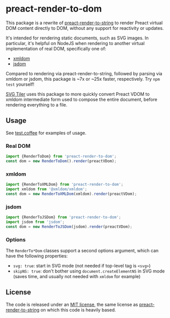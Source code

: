 # preact-render-to-dom

This package is a rewrite of
[preact-render-to-string](https://github.com/preactjs/preact-render-to-string)
to render Preact virtual DOM content directly to DOM,
without any support for reactivity or updates.

It's intended for rendering static documents, such as SVG images.
In particular, it's helpful on NodeJS when rendering to another virtual
implementation of real DOM, specifically one of:

* [xmldom](https://github.com/xmldom/xmldom)
* [jsdom](https://github.com/jsdom/jsdom)

Compared to rendering via preact-render-to-string, followed by parsing via
xmldom or jsdom, this package is ~7x or ~25x faster, respectively.
Try `npm test` yourself!

[SVG Tiler](https://github.com/edemaine/svgtiler) uses this package
to more quickly convert Preact VDOM to xmldom intermediate form
used to compose the entire document, before rendering everything to a file.

## Usage

See [test.coffee](test.coffee) for examples of usage.

### Real DOM

```js
import {RenderToDom} from 'preact-render-to-dom';
const dom = new RenderToDom().render(preactVDom);
```

### xmldom

```js
import {RenderToXMLDom} from 'preact-render-to-dom';
import xmldom from '@xmldom/xmldom';
const dom = new RenderToXMLDom(xmldom).render(preactVDom);
```

### jsdom

```js
import {RenderToJSDom} from 'preact-render-to-dom';
import jsdom from 'jsdom';
const dom = new RenderToJSDom(jsdom).render(preactVDom);
```

### Options

The `RenderTo*Dom` classes support a second options argument,
which can have the following properties:

* `svg: true`: start in SVG mode (not needed if top-level tag is `<svg>`)
* `skipNS: true`: don't bother using `document.createElementNS` in SVG mode
  (saves time, and usually not needed with `xmldom` for example)

## License

The code is released under an [MIT license](LICENSE), the same license as
[preact-render-to-string](https://github.com/preactjs/preact-render-to-string)
on which this code is heavily based.
